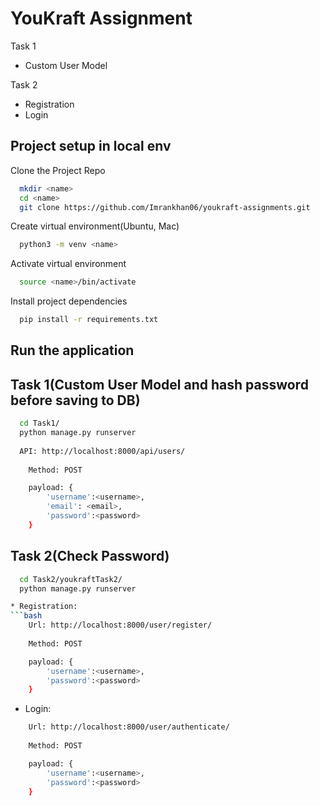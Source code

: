 
# YouKraft Assignment

Task 1
  - Custom User Model

Task 2
  - Registration
  - Login


## Project setup in local env

Clone the Project Repo

```bash
  mkdir <name>
  cd <name>
  git clone https://github.com/Imrankhan06/youkraft-assignments.git
```
Create virtual environment(Ubuntu, Mac)

```bash
  python3 -m venv <name>
```
Activate virtual environment
```bash
  source <name>/bin/activate
```
Install project dependencies
```bash
  pip install -r requirements.txt
```
## Run the application
## Task 1(Custom User Model and hash password before saving to DB)
```bash
  cd Task1/  
  python manage.py runserver
  
  API: http://localhost:8000/api/users/
	
	Method: POST

	payload: {
		'username':<username>,
		'email': <email>,
		'password':<password>
	}
```

## Task 2(Check Password)
```bash
  cd Task2/youkraftTask2/  
  python manage.py runserver

* Registration:
```bash
    Url: http://localhost:8000/user/register/
	
	Method: POST

	payload: {
		'username':<username>,
		'password':<password>
	}
```
* Login:
```bash
    Url: http://localhost:8000/user/authenticate/
	
	Method: POST

	payload: {
		'username':<username>,
		'password':<password>		
	}

```
